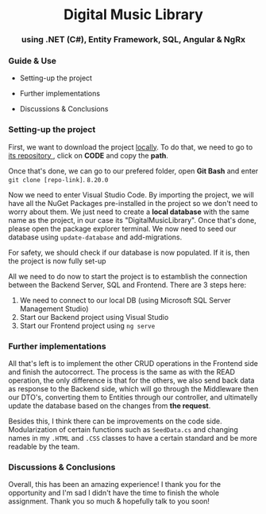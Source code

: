<h1 align="center">Digital Music Library</h1>
<h3 align="center">using .NET (C#), Entity Framework, SQL, Angular & NgRx</h3>

<h3 align="left"> Guide & Use</h3>
  
-  Setting-up the project

-  Further implementations
  
-  Discussions & Conclusions

<h3 align="left">Setting-up the project</h3>
<p align="left">
First, we want to download the project <a href="https://nodejs.org/ro">locally</a>. To do that, we need to go to <a href="[https://github.com/manubmxnsb/DigitalMusicLibrary]">its repository </a>, click on <b>CODE</b> and copy the <b>path</b>.
</p>
<p align="left">
Once that's done, we can go to our prefered folder, open <b>Git Bash</b> and enter <code>git clone [repo-link]</code>.
<code>8.20.0</code>
</p>
<p>Now we need to enter Visual Studio Code. By importing the project, we will have all the NuGet Packages pre-installed in the project so we don't need to worry about them. We just need to create a <b>local database</b> with the same name as the project, in our case its "DigitalMusicLibrary". Once that's done, please open the package explorer terminal. We now need to seed our database using <code>update-database</code> and <code></code>add-migrations</code>.
</p>
<p>For safety, we should check if our database is now populated. If it is, then the project is now fully set-up</p>

<p>All we need to do now to start the project is to estamblish the connection between the Backend Server, SQL and Frontend. There are 3 steps here:
</p>
<ol>
<li>We need to connect to our local DB (using Microsoft SQL Server Management Studio)</li>
  <li>Start our Backend project using Visual Studio</li>
  <li>Start our Frontend project using <code>ng serve </code></li>
</ol>
<h3 align="left">Further implementations</h3>
<p>All that's left is to implement the other CRUD operations in the Frontend side and finish the autocorrect. The process is the same as with the READ operation, the only difference is that for the others, we also send back data as response to the Backend side, which will go through the Middleware then our DTO's, converting them to Entities through our controller, and ultimatelly update the database based on the changes from <b>the request</b>.
</p>
<p>Besides this, I think there can be improvements on the code side. Modularization of certain functions such as <code>SeedData.cs</code> and changing names in my <code>.HTML</code> and <code>.CSS</code> classes to have a certain standard and be more readable by the team. 
</p>
<p>

<h3 align="left">Discussions & Conclusions</h3>
<p>Overall, this has been an amazing experience! I thank you for the opportunity and I'm sad I didn't have the time to finish the whole assignment. Thank you so much & hopefully talk to you soon!</p>


